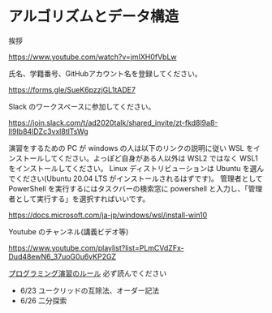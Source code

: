 # アルゴリズムとデータ構造

挨拶

https://www.youtube.com/watch?v=jmIXH0fVbLw

氏名、学籍番号、GitHubアカウント名を登録してください。

https://forms.gle/SueK6pzzjGL1tADE7

Slack のワークスペースに参加してください。

https://join.slack.com/t/ad2020talk/shared_invite/zt-fkd8l9a8-lI9Ib84lDZc3vxl8tlTsWg

演習をするための PC が windows の人は以下のリンクの説明に従い WSL をインストールしてください。よっぽど自身がある人以外は WSL2 ではなく WSL1 をインストールしてください。
Linux ディストリビューションは Ubuntu を選んでください(Ubuntu 20.04 LTS がインストールされるはずです)。
管理者として PowerShell を実行するにはタスクバーの検索窓に powershell と入力し、「管理者として実行する」を選択すればいいです。

https://docs.microsoft.com/ja-jp/windows/wsl/install-win10

Youtube のチャンネル(講義ビデオ等)

https://www.youtube.com/playlist?list=PLmCVdZFx-Dud48ewN6_37uoG0u6vKP2GZ

[プログラミング演習のルール](/RULES.md) 必ず読んでください

* 6/23 ユークリッドの互除法、オーダー記法
* 6/26 二分探索
